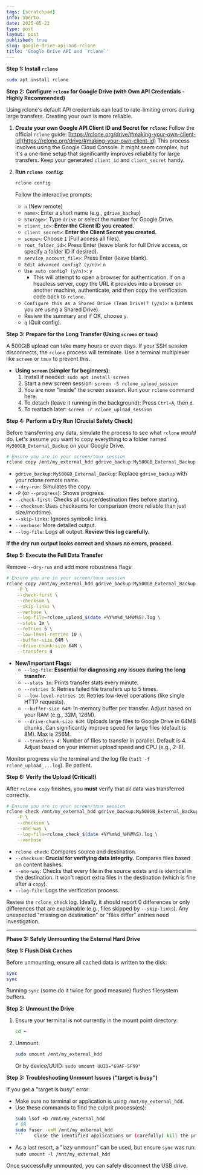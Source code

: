```yaml
---
tags: [scratchpad]
info: aberto.
date: 2025-05-22
type: post
layout: post
published: true
slug: google-drive-api-and-rclone
title: 'Google Drive API and `rclone`'
---
```

**Step 1: Install `rclone`**
```bash
sudo apt install rclone
```

**Step 2: Configure `rclone` for Google Drive (with Own API Credentials - Highly Recommended)**

Using rclone's default API credentials can lead to rate-limiting errors during large transfers. Creating your own is more reliable.

1.  **Create your own Google API Client ID and Secret for `rclone`:**
    Follow the official `rclone` guide: [https://rclone.org/drive/#making-your-own-client-id](https://rclone.org/drive/#making-your-own-client-id)
    This process involves using the Google Cloud Console. It might seem complex, but it's a one-time setup that significantly improves reliability for large transfers. Keep your generated `client_id` and `client_secret` handy.

2.  **Run `rclone config`:**
    ```bash
    rclone config
    ```
    Follow the interactive prompts:
    *   `n` (New remote)
    *   `name>`: Enter a short name (e.g., `gdrive_backup`)
    *   `Storage>`: Type `drive` or select the number for Google Drive.
    *   `client_id>`: **Enter the Client ID you created.**
    *   `client_secret>`: **Enter the Client Secret you created.**
    *   `scope>`: Choose `1` (Full access all files).
    *   `root_folder_id>`: Press Enter (leave blank for full Drive access, or specify a folder ID if desired).
    *   `service_account_file>`: Press Enter (leave blank).
    *   `Edit advanced config? (y/n)>`: `n`
    *   `Use auto config? (y/n)>`: `y`
        *   This will attempt to open a browser for authentication. If on a headless server, copy the URL it provides into a browser on another machine, authenticate, and then copy the verification code back to `rclone`.
    *   `Configure this as a Shared Drive (Team Drive)? (y/n)>`: `n` (unless you are using a Shared Drive).
    *   Review the summary and if OK, choose `y`.
    *   `q` (Quit config).

**Step 3: Prepare for the Long Transfer (Using `screen` or `tmux`)**

A 500GiB upload can take many hours or even days. If your SSH session disconnects, the `rclone` process will terminate. Use a terminal multiplexer like `screen` or `tmux` to prevent this.

*   **Using `screen` (simpler for beginners):**
    1.  Install if needed: `sudo apt install screen`
    2.  Start a new screen session: `screen -S rclone_upload_session`
    3.  You are now "inside" the screen session. Run your `rclone` command here.
    4.  To detach (leave it running in the background): Press `Ctrl+A`, then `d`.
    5.  To reattach later: `screen -r rclone_upload_session`

**Step 4: Perform a Dry Run (Crucial Safety Check)**

Before transferring any data, simulate the process to see what `rclone` *would* do.
Let's assume you want to copy everything to a folder named `My500GB_External_Backup` on your Google Drive.

```bash
# Ensure you are in your screen/tmux session
rclone copy /mnt/my_external_hdd gdrive_backup:My500GB_External_Backup --dry-run -P --check-first --checksum --skip-links --verbose --log-file=rclone_dry_run_$(date +%Y%m%d_%H%M%S).log
```
*   `gdrive_backup:My500GB_External_Backup`: Replace `gdrive_backup` with your rclone remote name.
*   `--dry-run`: Simulates the copy.
*   `-P` (or `--progress`): Shows progress.
*   `--check-first`: Checks all source/destination files before starting.
*   `--checksum`: Uses checksums for comparison (more reliable than just size/modtime).
*   `--skip-links`: Ignores symbolic links.
*   `--verbose`: More detailed output.
*   `--log-file`: Logs all output. **Review this log carefully.**

**If the dry run output looks correct and shows no errors, proceed.**

**Step 5: Execute the Full Data Transfer**

Remove `--dry-run` and add more robustness flags:

```bash
# Ensure you are in your screen/tmux session
rclone copy /mnt/my_external_hdd gdrive_backup:My500GB_External_Backup \
    -P \
    --check-first \
    --checksum \
    --skip-links \
    --verbose \
    --log-file=rclone_upload_$(date +%Y%m%d_%H%M%S).log \
    --stats 1m \
    --retries 5 \
    --low-level-retries 10 \
    --buffer-size 64M \
    --drive-chunk-size 64M \
    --transfers 4
```
*   **New/Important Flags:**
    *   `--log-file`: **Essential for diagnosing any issues during the long transfer.**
    *   `--stats 1m`: Prints transfer stats every minute.
    *   `--retries 5`: Retries failed file transfers up to 5 times.
    *   `--low-level-retries 10`: Retries low-level operations (like single HTTP requests).
    *   `--buffer-size 64M`: In-memory buffer per transfer. Adjust based on your RAM (e.g., 32M, 128M).
    *   `--drive-chunk-size 64M`: Uploads large files to Google Drive in 64MB chunks. Can significantly improve speed for large files (default is 8M). Max is 256M.
    *   `--transfers 4`: Number of files to transfer in parallel. Default is 4. Adjust based on your internet upload speed and CPU (e.g., 2-8).

Monitor progress via the terminal and the log file (`tail -f rclone_upload_...log`). Be patient.

**Step 6: Verify the Upload (Critical!)**

After `rclone copy` finishes, you **must** verify that all data was transferred correctly.

```bash
# Ensure you are in your screen/tmux session
rclone check /mnt/my_external_hdd gdrive_backup:My500GB_External_Backup \
    -P \
    --checksum \
    --one-way \
    --log-file=rclone_check_$(date +%Y%m%d_%H%M%S).log \
    --verbose
```
*   `rclone check`: Compares source and destination.
*   `--checksum`: **Crucial for verifying data integrity.** Compares files based on content hashes.
*   `--one-way`: Checks that every file in the source exists and is identical in the destination. It won't report extra files in the destination (which is fine after a `copy`).
*   `--log-file`: Logs the verification process.

Review the `rclone_check` log. Ideally, it should report 0 differences or only differences that are explainable (e.g., files skipped by `--skip-links`). Any unexpected "missing on destination" or "files differ" entries need investigation.

---

**Phase 3: Safely Unmounting the External Hard Drive**

**Step 1: Flush Disk Caches**

Before unmounting, ensure all cached data is written to the disk:
```bash
sync
sync
```
Running `sync` (some do it twice for good measure) flushes filesystem buffers.

**Step 2: Unmount the Drive**

1.  Ensure your terminal is not currently in the mount point directory:
    ```bash
    cd ~
    ```
2.  Unmount:
    ```bash
    sudo umount /mnt/my_external_hdd
    ```
    Or by device/UUID: `sudo umount UUID="69AF-5F99"`

**Step 3: Troubleshooting Unmount Issues ("target is busy")**

If you get a "target is busy" error:
*   Make sure no terminal or application is using `/mnt/my_external_hdd`.
*   Use these commands to find the culprit process(es):
    ```bash
    sudo lsof +D /mnt/my_external_hdd
    # OR
    sudo fuser -vmM /mnt/my_external_hdd
    ```    Close the identified applications or (carefully) kill the processes.
*   As a last resort, a "lazy unmount" can be used, but ensure `sync` was run:
    `sudo umount -l /mnt/my_external_hdd`

Once successfully unmounted, you can safely disconnect the USB drive.
